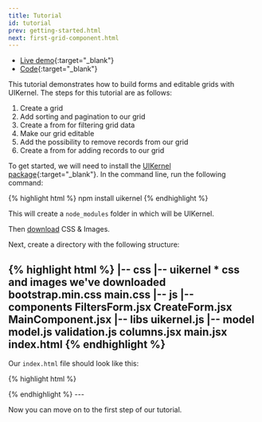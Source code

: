 ```yaml
---
title: Tutorial
id: tutorial
prev: getting-started.html
next: first-grid-component.html
---
```

* [Live demo](/examples/creating-records/){:target="_blank"}
* [Code]({{site.github}}_site/examples/creating-records){:target="_blank"}

This tutorial demonstrates how to build forms and editable grids with UIKernel. The steps for this tutorial are as follows:

1. Create a grid
2. Add sorting and pagination to our grid
3. Create a from for filtering grid data
4. Make our grid editable
5. Add the possibility to remove records from our grid
6. Create a from for adding records to our grid


To get started, we will need to install the [UIKernel package](https://www.npmjs.com/package/uikernel){:target="_blank"}.
In the command line, run the following command:

{% highlight html %}
npm install uikernel
{% endhighlight %}

This will create a `node_modules` folder in which will be UIKernel.

Then [download](/download.html) CSS & Images.

Next, create a directory with the following structure:

{% highlight html %}
|-- css
    |-- uikernel
        * css and images we've downloaded
    bootstrap.min.css
    main.css
|-- js
    |-- components
        FiltersForm.jsx
        CreateForm.jsx
        MainComponent.jsx
    |-- libs
        uikernel.js
    |-- model
        model.js
        validation.js
    columns.jsx
    main.jsx
index.html
{% endhighlight %}
---

Our `index.html` file should look like this:

{% highlight html %}
<!DOCTYPE html>
<html>
<head>
    <meta charset="utf-8"/>
    <title>Example</title>
    <link href="css/bootstrap.min.css" rel="stylesheet" type="text/css"/>
    <link href="css/uikernel/main.css" rel="stylesheet" type="text/css"/>
    <link href="css/main.css" rel="stylesheet" type="text/css"/>
</head>
<body>


<script src="https://cdnjs.cloudflare.com/ajax/libs/jquery/2.1.3/jquery.min.js"></script>
<script src="https://cdnjs.cloudflare.com/ajax/libs/lodash.js/3.10.1/lodash.min.js"></script>
<script src="https://cdnjs.cloudflare.com/ajax/libs/react/0.13.3/react.min.js"></script>
<script src="https://cdnjs.cloudflare.com/ajax/libs/react/0.13.3/JSXTransformer.js"></script>
<script src="js/libs/uikernel.js"></script>

<!-- Validation -->
<script src="js/model/validation.js"></script>

<!-- Our first model -->
<script src="js/model/model.js"></script>

<!-- Our main component -->
<script src="js/components/MainComponent.jsx" type="text/jsx"></script>

<!-- Its columns -->
<script src="js/columns.jsx" type="text/jsx"></script>

<!-- Form for filtering records -->
<script src="js/components/FiltersForm.jsx" type="text/jsx"></script>

<!-- Form for creating new records -->
<script src="js/components/CreateForm.jsx" type="text/jsx"></script>

<!-- Main file to render -->
<script src="js/main.jsx" type="text/jsx"></script>
</body>
</html>
{% endhighlight %}
---

Now you can move on to the first step of our tutorial.
